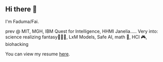 ## Hi there 👋

I'm Faduma/Fai.

prev @ MIT, MGH, IBM Quest for Intelligence, HHMI Janelia..... Very into: 
science realizing fantasy🧝🏿‍♀️, LxM Models, Safe AI, math 🎲, HCI 🎮, biohacking

You can view my resume [here](https://tinyurl.com/FaiBK-Resume).
